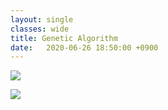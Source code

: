 ```yaml
---
layout: single
classes: wide
title: Genetic Algorithm
date:	2020-06-26 18:50:00 +0900
---
```


![](https://user-images.githubusercontent.com/62733778/85685615-3251d080-b70a-11ea-8911-3c3927f6329a.jpg)

![](https://user-images.githubusercontent.com/62733778/85685745-4e557200-b70a-11ea-9744-15097fea64d8.jpg)